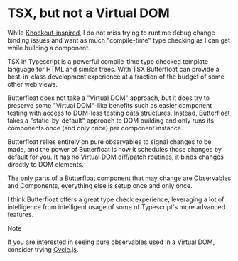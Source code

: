# TSX, but not a Virtual DOM

While [Knockout-inspired], I do not miss trying to runtime debug
change binding issues and want as much "compile-time" type checking as
I can get while building a component.

TSX in Typescript is a powerful compile-time type checked template
language for HTML and similar trees. With TSX Butterfloat can provide
a best-in-class development experience at a fraction of the budget of
some other web views.

Butterfloat does not take a "Virtual DOM" approach, but it
does try to preserve some "Virtual DOM"-like benefits such as easier
component testing with access to DOM-less testing data structures. Instead,
Butterfloat takes a "static-by-default" approach to DOM building and
only runs its components once (and only once) per component instance.

Butterfloat relies entirely on pure observables to signal changes to
be made, and the power of Butterfloat is how it schedules those
changes by default for you. It has no Virtual DOM diff/patch
routines, it binds changes directly to DOM elements.

The only parts of a Butterfloat component that may change are
Observables and Components, everything else is setup once and only
once.

I think Butterfloat offers a great type check experience, leveraging a lot
of intelligence from intelligent usage of some of Typescript's more
advanced features.

> [!NOTE]
> If you are interested in seeing pure observables used in a Virtual
> DOM, consider trying [Cycle.js](https://cycle.js.org).

[Knockout-inspired]: ./knockout.md
